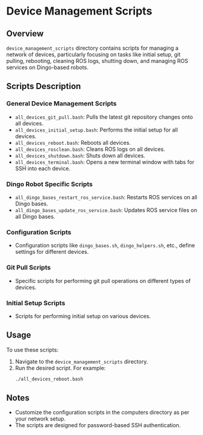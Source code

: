 # Device Management Scripts

## Overview
``device_management_scripts`` directory contains scripts for managing a network of devices, particularly focusing on tasks like initial setup, git pulling, rebooting, cleaning ROS logs, shutting down, and managing ROS services on Dingo-based robots.

## Scripts Description

### General Device Management Scripts
- `all_devices_git_pull.bash`: Pulls the latest git repository changes onto all devices.
- `all_devices_initial_setup.bash`: Performs the initial setup for all devices.
- `all_devices_reboot.bash`: Reboots all devices.
- `all_devices_rosclean.bash`: Cleans ROS logs on all devices.
- `all_devices_shutdown.bash`: Shuts down all devices.
- `all_devices_terminal.bash`: Opens a new terminal window with tabs for SSH into each device.

### Dingo Robot Specific Scripts
- `all_dingo_bases_restart_ros_service.bash`: Restarts ROS services on all Dingo bases.
- `all_dingo_bases_update_ros_service.bash`: Updates ROS service files on all Dingo bases.

### Configuration Scripts
- Configuration scripts like `dingo_bases.sh`, `dingo_helpers.sh`, etc., define settings for different devices.

### Git Pull Scripts
- Specific scripts for performing git pull operations on different types of devices.

### Initial Setup Scripts
- Scripts for performing initial setup on various devices.

## Usage
To use these scripts:
1. Navigate to the `device_management_scripts` directory.
2. Run the desired script. For example:
   ```bash
   ./all_devices_reboot.bash
   ```


## Notes
- Customize the configuration scripts in the computers directory as per your network setup.
- The scripts are designed for password-based SSH authentication.